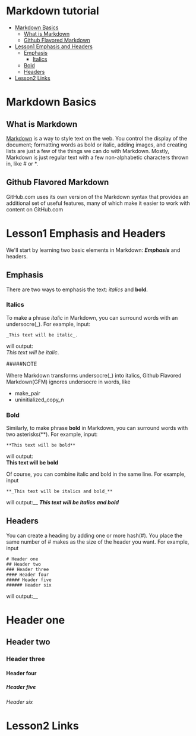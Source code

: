 # Markdown tutorial

* [Markdown Basics](#markdown-basics)
    * [What is Markdown](#what-is-markdown)
    * [Github Flavored Markdown](#github-flavored-markdown)
* [Lesson1 Emphasis and Headers](#lesson1-emphasis-and-headers)
    * [Emphasis](#emphasis)
		* [Italics](#italics)
    * [Bold](#bold)
    * [Headers](#headers)
* [Lesson2 Links](#lesson2-links)

# Markdown Basics


## What is Markdown

[Markdown](daringfireball.net/project/markdown) is a way to style text on the web. You control the display of the document; formatting words as bold or italic, adding images, and creating lists are just a few of the things we can do with Markdown. Mostly, Markdown is just regular text with a few non-alphabetic characters thrown in, like # or *.

## Github Flavored Markdown

GitHub.com uses its own version of the Markdown syntax that provides an additional set of
useful features, many of which make it easier to work with content on GitHub.com

# Lesson1 Emphasis and Headers

We'll start by learning two basic elements in Markdown: **_Emphasis_** and headers.

## Emphasis

There are two ways to emphasis the text: _italics_ and **bold**.

### Italics

To make a phrase _italic_ in Markdown, you can surround words with an undersocre(_).
For example, input:
```
_This text will be italic_.
```

will output:  
  _This text will be italic_.

#####NOTE

Where Markdown transforms undersocre(_) into italics, Github Flavored Markdown(GFM) ignores undersocre in words, like
* make_pair
* uninitialized_copy_n

### Bold

Similarly, to make phrase **bold** in Markdown, you can surround words with two asterisks(**).
For example, input:
```
**This text will be bold**
```

will output:  
  **This text will be bold**

Of course, you can combine italic and bold in the same line.
For example, input
```
**_This text will be italics and bold_**
```

will output:__
  **_This text will be italics and bold_**

## Headers

You can create a heading by adding one or more hash(#). You place the same number of # makes as the size of the header you want.
For example, input
```
# Header one
## Header two
### Header three
#### Header four
##### Header five
###### Header six
```

will output:__
# Header one
## Header two
### Header three
#### Header four
##### Header five
###### Header six

# Lesson2 Links

